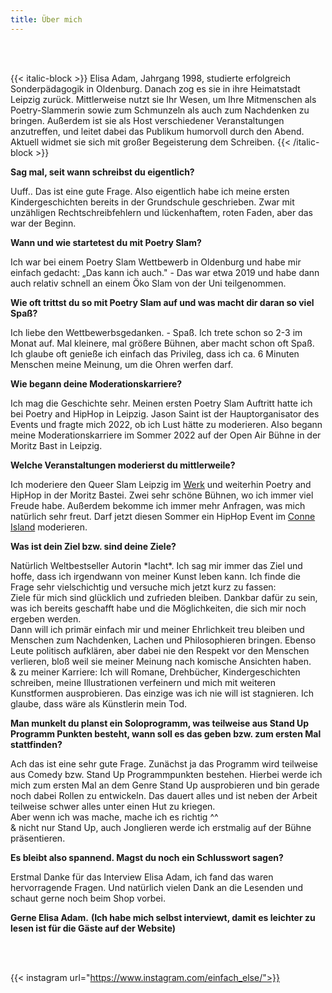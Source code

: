 ```yaml
---
title: Über mich 
---
```


</br>
</br>

{{< italic-block >}}
Elisa Adam, Jahrgang 1998, studierte erfolgreich Sonderpädagogik in Oldenburg. Danach zog es sie in ihre Heimatstadt Leipzig zurück. 
Mittlerweise nutzt sie Ihr Wesen, um Ihre Mitmenschen als Poetry-Slammerin sowie zum Schmunzeln als auch zum Nachdenken zu bringen.
Außerdem ist sie als Host verschiedener Veranstaltungen anzutreffen, und leitet dabei das Publikum humorvoll durch den Abend.
Aktuell widmet sie sich mit großer Begeisterung dem Schreiben.
{{< /italic-block >}}

**Sag mal, seit wann schreibst du eigentlich?**

Uuff.. Das ist eine gute Frage. Also eigentlich habe ich meine ersten
Kindergeschichten bereits in der Grundschule geschrieben. Zwar mit
unzähligen Rechtschreibfehlern und lückenhaftem, roten Faden, aber das
war der Beginn.

**Wann und wie startetest du mit Poetry Slam?**

Ich war bei einem Poetry Slam Wettbewerb in Oldenburg und habe mir
einfach gedacht: „Das kann ich auch." - Das war etwa 2019 und habe dann
auch relativ schnell an einem Öko Slam von der Uni teilgenommen.

**Wie oft trittst du so mit Poetry Slam auf und was macht dir daran so
viel Spaß?**

Ich liebe den Wettbewerbsgedanken. - Spaß. Ich trete schon so 2-3 im
Monat auf. Mal kleinere, mal größere Bühnen, aber macht schon oft Spaß.
Ich glaube oft genieße ich einfach das Privileg, dass ich ca. 6 Minuten
Menschen meine Meinung, um die Ohren werfen darf.

**Wie begann deine Moderationskarriere?**

Ich mag die Geschichte sehr. Meinen ersten Poetry Slam Auftritt hatte
ich bei Poetry and HipHop in Leipzig. Jason Saint ist der
Hauptorganisator des Events und fragte mich 2022, ob ich Lust hätte zu
moderieren. Also begann meine Moderationskarriere im Sommer 2022 auf der
Open Air Bühne in der Moritz Bast in Leipzig.

**Welche Veranstaltungen moderierst du mittlerweile?**

Ich moderiere den Queer Slam Leipzig im [Werk](https://www.werk-2.de/) und weiterhin Poetry and
HipHop in der Moritz Bastei. Zwei sehr schöne Bühnen, wo ich immer viel
Freude habe. Außerdem bekomme ich immer mehr Anfragen, was mich
natürlich sehr freut. Darf jetzt diesen Sommer ein HipHop Event im [Conne Island](https://conne-island.de/) moderieren.

**Was ist dein Ziel bzw. sind deine Ziele?**

Natürlich Weltbestseller Autorin \*lacht\*. Ich sag mir immer das Ziel
und hoffe, dass ich irgendwann von meiner Kunst leben kann. Ich finde
die Frage sehr vielschichtig und versuche mich jetzt kurz zu fassen:\
Ziele für mich sind glücklich und zufrieden bleiben. Dankbar dafür zu
sein, was ich bereits geschafft habe und die Möglichkeiten, die sich mir
noch ergeben werden.\
Dann will ich primär einfach mir und meiner Ehrlichkeit treu bleiben und
Menschen zum Nachdenken, Lachen und Philosophieren bringen. Ebenso Leute
politisch aufklären, aber dabei nie den Respekt vor den Menschen
verlieren, bloß weil sie meiner Meinung nach komische Ansichten haben.\
& zu meiner Karriere: Ich will Romane, Drehbücher, Kindergeschichten
schreiben, meine Illustrationen verfeinern und mich mit weiteren
Kunstformen ausprobieren. Das einzige was ich nie will ist stagnieren.
Ich glaube, dass wäre als Künstlerin mein Tod.

**Man munkelt du planst ein Soloprogramm, was teilweise aus Stand Up
Programm Punkten besteht, wann soll es das geben bzw. zum ersten Mal
stattfinden?**

Ach das ist eine sehr gute Frage. Zunächst ja das Programm wird
teilweise aus Comedy bzw. Stand Up Programmpunkten bestehen. Hierbei
werde ich mich zum ersten Mal an dem Genre Stand Up ausprobieren und bin
gerade noch dabei Rollen zu entwickeln. Das dauert alles und ist neben
der Arbeit teilweise schwer alles unter einen Hut zu kriegen.\
Aber wenn ich was mache, mache ich es richtig \^\^\
& nicht nur Stand Up, auch Jonglieren werde ich erstmalig auf der Bühne
präsentieren.

**Es bleibt also spannend. Magst du noch ein Schlusswort sagen?**

Erstmal Danke für das Interview Elisa Adam, ich fand das waren
hervorragende Fragen. Und natürlich vielen Dank an die Lesenden und
schaut gerne noch beim Shop vorbei.

**Gerne Elisa Adam.** **(Ich habe mich selbst interviewt, damit es
leichter zu lesen ist für die Gäste auf der Website)**


</br>
</br>

{{< instagram url="https://www.instagram.com/einfach_else/">}}
